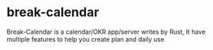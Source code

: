 # break-calendar
Break-Calendar is a calendar/OKR app/server writes by Rust, It have multiple features to help you create plan and daily use
